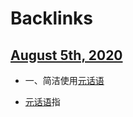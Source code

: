 
# Backlinks
## [August 5th, 2020](<August 5th, 2020.md>)
- 一、简洁使用[元话语](<元话语.md>)

- [元话语](<元话语.md>)指

